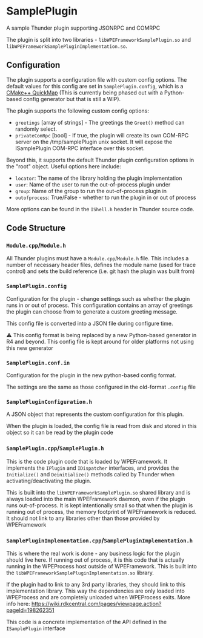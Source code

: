 # SamplePlugin
A sample Thunder plugin supporting JSONRPC and COMRPC

The plugin is split into two libraries - `libWPEFrameworkSamplePlugin.so` and `libWPEFrameworkSamplePluginImplementation.so`.

## Configuration
The plugin supports a configuration file with custom config options. The default values for this config are set in `SamplePlugin.config`, which is a [CMake++ QuickMap](https://github.com/toeb/cmakepp/blob/master/cmake/quickmap/README.md) (This is currently being phased out with a Python-based config generator but that is still a WIP).

The plugin supports the following custom config options:
* `greetings` [array of strings] - The greetings the `Greet()` method can randomly select.
* `privateComRpc` [bool] - If true, the plugin will create its own COM-RPC server on the /tmp/samplePlugin unix socket. It will expose the ISamplePlugin COM-RPC interface over this socket.

Beyond this, it supports the default Thunder plugin configuration options in the "root" object. Useful options here include:

* `locator`: The name of the library holding the plugin implementation
* `user`: Name of the user to run the out-of-process plugin under
* `group`: Name of the group to run the out-of-process plugin in
* `outofprocess`: True/False - whether to run the plugin in or out of process

More options can be found in the `IShell.h` header in Thunder source code.

## Code Structure
### `Module.cpp`/`Module.h`
All Thunder plugins must have a `Module.cpp`/`Module.h` file. This includes a number of necessary header files, defines the module name (used for trace control) and sets the build reference (i.e. git hash the plugin was built from)

### `SamplePlugin.config`
Configuration for the plugin - change settings such as whether the plugin runs in or out of process. This configuration contains an array of greetings the plugin can choose from to generate a custom greeting message.

This config file is converted into a JSON file during configure time.

:warning: This config format is being replaced by a new Python-based generator in R4 and beyond. This config file is kept around for older platforms not using this new generator

### `SamplePlugin.conf.in`
Configuration for the plugin in the new python-based config format.

The settings are the same as those configured in the old-format `.config` file

### `SamplePluginConfiguration.h`
A JSON object that represents the custom configuration for this plugin.

When the plugin is loaded, the config file is read from disk and stored in this object so it can be read by the plugin code

### `SamplePlugin.cpp`/`SamplePlugin.h`
This is the code plugin code that is loaded by WPEFramework. It implements the `IPlugin` and `IDispatcher` interfaces, and provides the `Initialize()` and `Deinitialize()` methods called by Thunder when activating/deactivating the plugin.

This is built into the `libWPEFrameworkSamplePlugin.so` shared library and is always loaded into the main WPEFramework daemon, even if the plugin runs out-of-process. It is kept intentionally small so that when the plugin is running out of process, the memory footprint of WPEFramework is reduced. It should not link to any libraries other than those provided by WPEFramework

### `SamplePluginImplementation.cpp`/`SamplePluginImplementation.h`
This is where the real work is done - any business logic for the plugin should live here. If running out of process, it is this code that is actually running in the WPEProcess host outside of WPEFramework. This is built into the `libWPEFrameworkSamplePluginImplementation.so` library.

If the plugin had to link to any 3rd party libraries, they should link to this implementation library. This way the dependencies are only loaded into WPEProcess and are completely unloaded when WPEProcess exits. More info here: https://wiki.rdkcentral.com/pages/viewpage.action?pageId=198262351

This code is a concrete implementation of the API defined in the `ISamplePlugin` interface